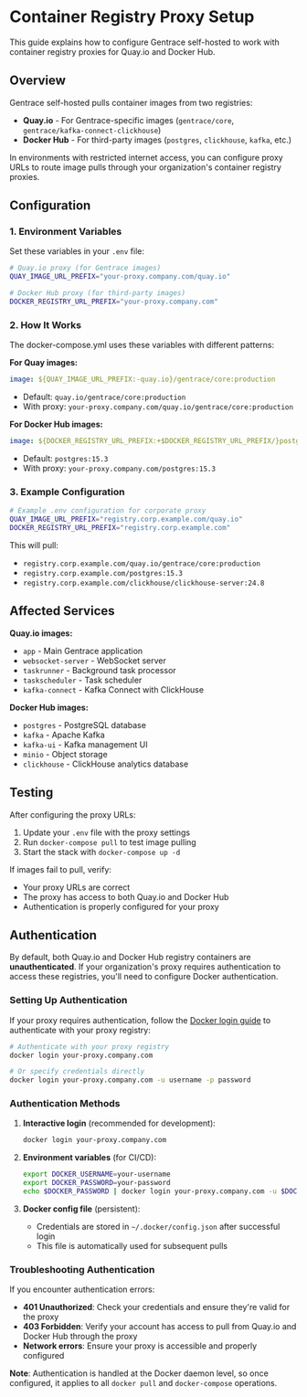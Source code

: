 # Container Registry Proxy Setup

This guide explains how to configure Gentrace self-hosted to work with container registry proxies for Quay.io and Docker Hub.

## Overview

Gentrace self-hosted pulls container images from two registries:
- **Quay.io** - For Gentrace-specific images (`gentrace/core`, `gentrace/kafka-connect-clickhouse`)
- **Docker Hub** - For third-party images (`postgres`, `clickhouse`, `kafka`, etc.)

In environments with restricted internet access, you can configure proxy URLs to route image pulls through your organization's container registry proxies.

## Configuration

### 1. Environment Variables

Set these variables in your `.env` file:

```bash
# Quay.io proxy (for Gentrace images)
QUAY_IMAGE_URL_PREFIX="your-proxy.company.com/quay.io"

# Docker Hub proxy (for third-party images)  
DOCKER_REGISTRY_URL_PREFIX="your-proxy.company.com"
```

### 2. How It Works

The docker-compose.yml uses these variables with different patterns:

**For Quay images:**
```yaml
image: ${QUAY_IMAGE_URL_PREFIX:-quay.io}/gentrace/core:production
```
- Default: `quay.io/gentrace/core:production`
- With proxy: `your-proxy.company.com/quay.io/gentrace/core:production`

**For Docker Hub images:**
```yaml
image: ${DOCKER_REGISTRY_URL_PREFIX:+$DOCKER_REGISTRY_URL_PREFIX/}postgres:15.3
```
- Default: `postgres:15.3`
- With proxy: `your-proxy.company.com/postgres:15.3`

### 3. Example Configuration

```bash
# Example .env configuration for corporate proxy
QUAY_IMAGE_URL_PREFIX="registry.corp.example.com/quay.io"
DOCKER_REGISTRY_URL_PREFIX="registry.corp.example.com"
```

This will pull:
- `registry.corp.example.com/quay.io/gentrace/core:production`
- `registry.corp.example.com/postgres:15.3`
- `registry.corp.example.com/clickhouse/clickhouse-server:24.8`

## Affected Services

**Quay.io images:**
- `app` - Main Gentrace application
- `websocket-server` - WebSocket server
- `taskrunner` - Background task processor
- `taskscheduler` - Task scheduler
- `kafka-connect` - Kafka Connect with ClickHouse

**Docker Hub images:**
- `postgres` - PostgreSQL database
- `kafka` - Apache Kafka
- `kafka-ui` - Kafka management UI
- `minio` - Object storage
- `clickhouse` - ClickHouse analytics database

## Testing

After configuring the proxy URLs:

1. Update your `.env` file with the proxy settings
2. Run `docker-compose pull` to test image pulling
3. Start the stack with `docker-compose up -d`

If images fail to pull, verify:
- Your proxy URLs are correct
- The proxy has access to both Quay.io and Docker Hub
- Authentication is properly configured for your proxy

## Authentication

By default, both Quay.io and Docker Hub registry containers are **unauthenticated**. If your organization's proxy requires authentication to access these registries, you'll need to configure Docker authentication.

### Setting Up Authentication

If your proxy requires authentication, follow the [Docker login guide](https://docs.docker.com/reference/cli/docker/login/) to authenticate with your proxy registry:

```bash
# Authenticate with your proxy registry
docker login your-proxy.company.com

# Or specify credentials directly
docker login your-proxy.company.com -u username -p password
```

### Authentication Methods

1. **Interactive login** (recommended for development):
   ```bash
   docker login your-proxy.company.com
   ```

2. **Environment variables** (for CI/CD):
   ```bash
   export DOCKER_USERNAME=your-username
   export DOCKER_PASSWORD=your-password
   echo $DOCKER_PASSWORD | docker login your-proxy.company.com -u $DOCKER_USERNAME --password-stdin
   ```

3. **Docker config file** (persistent):
   - Credentials are stored in `~/.docker/config.json` after successful login
   - This file is automatically used for subsequent pulls

### Troubleshooting Authentication

If you encounter authentication errors:

- **401 Unauthorized**: Check your credentials and ensure they're valid for the proxy
- **403 Forbidden**: Verify your account has access to pull from Quay.io and Docker Hub through the proxy
- **Network errors**: Ensure your proxy is accessible and properly configured

**Note**: Authentication is handled at the Docker daemon level, so once configured, it applies to all `docker pull` and `docker-compose` operations.
